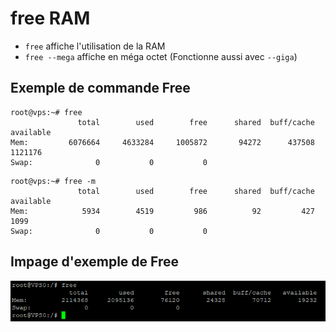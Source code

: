 # free RAM
- `free` affiche l'utilisation de la RAM
- `free --mega` affiche en méga octet (Fonctionne aussi avec `--giga`)

## Exemple de commande Free
```
root@vps:~# free
               total        used        free      shared  buff/cache   available
Mem:         6076664     4633284     1005872       94272      437508     1121176
Swap:              0           0           0
```

```
root@vps:~# free -m
               total        used        free      shared  buff/cache   available
Mem:            5934        4519         986          92         427        1099
Swap:              0           0           0
```

## Impage d'exemple de Free
![ssh free](https://github.com/Altherneum/.github/blob/main/note/assets/images/free.png?raw=true)